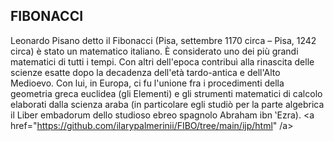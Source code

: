 ## FIBONACCI
Leonardo Pisano detto il Fibonacci (Pisa, settembre 1170 circa – Pisa, 1242 circa) è stato un matematico italiano.
È considerato uno dei più grandi matematici di tutti i tempi. Con altri dell'epoca contribuì alla rinascita delle scienze esatte dopo la decadenza dell'età tardo-antica e dell'Alto Medioevo. Con lui, in Europa, ci fu l'unione fra i procedimenti della geometria greca euclidea (gli Elementi) e gli strumenti matematici di calcolo elaborati dalla scienza araba (in particolare egli studiò per la parte algebrica il Liber embadorum dello studioso ebreo spagnolo Abraham ibn ‛Ezra).
<a href="https://github.com/ilarypalmerinii/FIBO/tree/main/ijp/html" /a>
